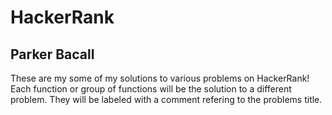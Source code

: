 # HackerRank

## Parker Bacall

These are my some of my solutions to various problems on HackerRank!
Each function or group of functions will be the solution to a different problem.
They will be labeled with a comment refering to the problems title.

